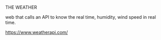 THE WEATHER

web that calls an API to know the real time, humidity, wind speed in real time.

https://www.weatherapi.com/
